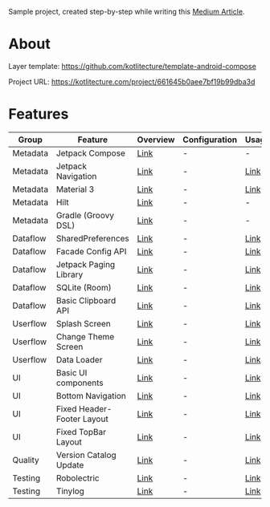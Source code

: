 Sample project, created step-by-step while writing this [Medium Article](https://medium.com/@kotlitecture/kotlin-and-kotli-effortless-app-development-cooking-android-18f666c9ba70).

# About

Layer template: https://github.com/kotlitecture/template-android-compose

Project URL: https://kotlitecture.com/project/661645b0aee7bf19b99dba3d

# Features

| Group | Feature | Overview | Configuration | Usage |
|-------|---------|----------|---------------|-------|
| Metadata | Jetpack Compose | [Link](docs/Metadata/Jetpack%20Compose/overview.md) | - | - |
| Metadata | Jetpack Navigation | [Link](docs/Metadata/Jetpack%20Navigation/overview.md) | - | [Link](docs/Metadata/Jetpack%20Navigation/usage.md) |
| Metadata | Material 3 | [Link](docs/Metadata/Material%203/overview.md) | - | [Link](docs/Metadata/Material%203/usage.md) |
| Metadata | Hilt | [Link](docs/Metadata/Hilt/overview.md) | - | - |
| Metadata | Gradle (Groovy DSL) | [Link](docs/Metadata/Gradle%20%28Groovy%20DSL%29/overview.md) | - | - |
| Dataflow | SharedPreferences | [Link](docs/Dataflow/SharedPreferences/overview.md) | - | [Link](docs/Dataflow/SharedPreferences/usage.md) |
| Dataflow | Facade Config API | [Link](docs/Dataflow/Facade%20Config%20API/overview.md) | - | [Link](docs/Dataflow/Facade%20Config%20API/usage.md) |
| Dataflow | Jetpack Paging Library | [Link](docs/Dataflow/Jetpack%20Paging%20Library/overview.md) | - | [Link](docs/Dataflow/Jetpack%20Paging%20Library/usage.md) |
| Dataflow | SQLite (Room) | [Link](docs/Dataflow/SQLite%20%28Room%29/overview.md) | - | [Link](docs/Dataflow/SQLite%20%28Room%29/usage.md) |
| Dataflow | Basic Clipboard API | [Link](docs/Dataflow/Basic%20Clipboard%20API/overview.md) | - | [Link](docs/Dataflow/Basic%20Clipboard%20API/usage.md) |
| Userflow | Splash Screen | [Link](docs/Userflow/Splash%20Screen/overview.md) | - | [Link](docs/Userflow/Splash%20Screen/usage.md) |
| Userflow | Change Theme Screen | [Link](docs/Userflow/Change%20Theme%20Screen/overview.md) | - | [Link](docs/Userflow/Change%20Theme%20Screen/usage.md) |
| Userflow | Data Loader | [Link](docs/Userflow/Data%20Loader/overview.md) | - | [Link](docs/Userflow/Data%20Loader/usage.md) |
| UI | Basic UI components | [Link](docs/UI/Basic%20UI%20components/overview.md) | - | [Link](docs/UI/Basic%20UI%20components/usage.md) |
| UI | Bottom Navigation | [Link](docs/UI/Bottom%20Navigation/overview.md) | - | [Link](docs/UI/Bottom%20Navigation/usage.md) |
| UI | Fixed Header-Footer Layout | [Link](docs/UI/Fixed%20Header-Footer%20Layout/overview.md) | - | [Link](docs/UI/Fixed%20Header-Footer%20Layout/usage.md) |
| UI | Fixed TopBar Layout | [Link](docs/UI/Fixed%20TopBar%20Layout/overview.md) | - | [Link](docs/UI/Fixed%20TopBar%20Layout/usage.md) |
| Quality | Version Catalog Update | [Link](docs/Quality/Version%20Catalog%20Update/overview.md) | - | [Link](docs/Quality/Version%20Catalog%20Update/usage.md) |
| Testing | Robolectric | [Link](docs/Testing/Robolectric/overview.md) | - | [Link](docs/Testing/Robolectric/usage.md) |
| Testing | Tinylog | [Link](docs/Testing/Tinylog/overview.md) | - | [Link](docs/Testing/Tinylog/usage.md) |

